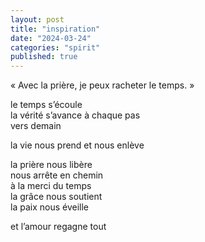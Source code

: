 ```yaml
---
layout: post
title: "inspiration"
date: "2024-03-24"
categories: "spirit"
published: true
---
```


« Avec la prière, je peux racheter le temps. »

le temps s’écoule  
la vérité s’avance à chaque pas  
vers demain  

la vie nous prend et nous enlève  

la prière nous libère  
nous arrête en chemin  
à la merci du temps  
la grâce nous soutient  
la paix nous éveille  

et l’amour regagne tout  
